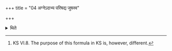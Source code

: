 +++
title = "04 अग्नेऽदाभ्य परिषद्य जुषस्व"

+++

<details><summary>थिते</summary>

4. With agne’dābhya pariṣadya juṣasva svāha[^1] he offers one or two or three or four (libations) in the Anvāhāryapacana (i.e. Dakṣiṇa-fire) by means of spoon.  

[^1]: KS VI.8. The purpose of this formula in KS is, however, different.
</details>
